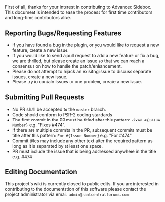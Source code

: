 First of all, thanks for your interest in contributing to Advanced Sidebox. This document is intended to ease the process for first time contributors and long-time contributors alike.

## Reporting Bugs/Requesting Features

- If you have found a bug in the plugin, or you would like to request a new feature, create a new issue.
- If you would like to send a pull request to add a new feature or fix a bug, we are thrilled, but please create an issue so that we can reach a consensus on how to handle the patch/enhancement.
- Please do not attempt to hijack an exisitng issue to discuss separate issues, create a new issue.
- Please try to contain issues to one problem, create a new issue.

## Submitting Pull Requests

- No PR shall be accepted to the `master` branch.
- Code should conform to PSR-2 coding standards
- The first commit in the PR must be titled after this pattern: `Fixes #{Issue Number}` e.g. "Fixes #474".
- If there are multiple commits in the PR, subsequent commits must be title after this pattern: `For #{Issue Number}` e.g. "For #474"
- Commit titles may include any other text after the required pattern as long as it is separated by at least one space.
- PR must include the issue that is being addressed anywhere in the title e.g. #474

## Editing Documentation

This project's wiki is currently closed to public edits. If you are interested in contributing to the documentation of this software please contact the project administrator via email: `admin@rantcentralforums.com`
